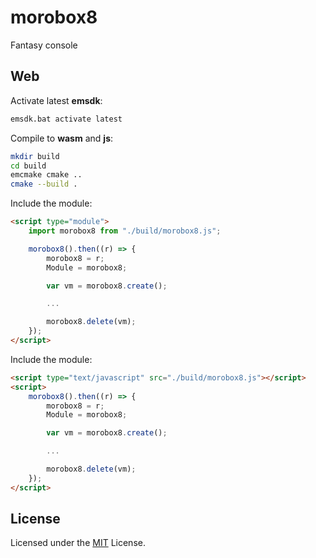 # morobox8
Fantasy console

## Web

Activate latest **emsdk**:

```bash
emsdk.bat activate latest
```

Compile to **wasm** and **js**:

```bash
mkdir build
cd build
emcmake cmake ..
cmake --build .
```

Include the module:

```html
<script type="module">
    import morobox8 from "./build/morobox8.js";

    morobox8().then((r) => {
        morobox8 = r;
        Module = morobox8;

        var vm = morobox8.create();

        ...

        morobox8.delete(vm);
    });
</script>
```

Include the module:

```html
<script type="text/javascript" src="./build/morobox8.js"></script>
<script>
    morobox8().then((r) => {
        morobox8 = r;
        Module = morobox8;

        var vm = morobox8.create();

        ...

        morobox8.delete(vm);
    });
</script>
```

## License

Licensed under the [MIT](LICENSE) License.